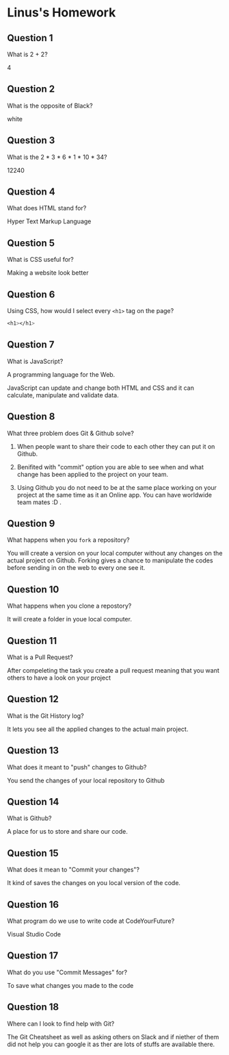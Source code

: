 # Linus's Homework

## Question 1

What is 2 + 2?

4

## Question 2

What is the opposite of Black?

white

## Question 3

What is the  2 * 3 * 6 * 1 * 10 * 34?

12240

## Question 4 

What does HTML stand for?

Hyper Text Markup Language

## Question 5

What is CSS useful for?

Making a website look better

## Question 6

Using CSS, how would I select every `<h1>` tag on the page?

```css
<h1></h1>
```

## Question 7

What is JavaScript?

A programming language for the Web.

JavaScript can update and change both HTML and CSS and it can calculate, manipulate and validate data.

## Question 8

What three problem does Git & Github solve?

1. When people want to share their code to each other they can put it on Github.

2. Benifited with "commit" option you are able to see when and what change has been applied to the project on your team.

3. Using Github you do not need to be at the same place working on your project at the same time as it an Online app. You can have worldwide team mates :D .
 

## Question 9

What happens when you `fork` a repository?

You will create a version on your local computer without any changes on the actual project on Github. Forking gives a chance to manipulate the codes before sending in on the web to every one see it. 

## Question 10 

What happens when you clone a repostory?

It will create a folder in youe local computer. 

## Question 11

What is a Pull Request?
 
 After compeleting the task you create a pull request meaning that you want others to have a look on your project

## Question 12

What is the Git History log?

It lets you see all the applied changes to the actual main project.

## Question 13

What does it meant to "push" changes to Github?

You send the changes of your local repository to Github

## Question 14

What is Github?

A place for us to store and share our code.

## Question 15

What does it mean to "Commit your changes"?

It kind of saves the changes on you local version of the code.

## Question 16

What program do we use to write code at CodeYourFuture?

Visual Studio Code

## Question 17

What do you use "Commit Messages" for?

To save what changes you made to the code

## Question 18

Where can I look to find help with Git?

The Git Cheatsheet as well as asking others on Slack and if niether of them did not help you can google it as ther are lots of stuffs are available there.

